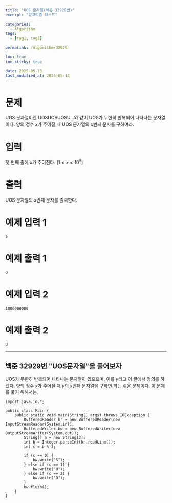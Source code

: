 ```yaml
---
title: "UOS 문자열(백준 32929번)"
excerpt: "알고리즘 테스트"

categories:
  - Algorithm
tags:
  - [tag1, tag2]

permalink: /Algorithm/32929

toc: true
toc_sticky: true

date: 2025-05-13
last_modified_at: 2025-05-13
---
```


# 문제
UOS 문자열이란 UOSUOSUOSU...와 같이 UOS가 무한히 반복되어 나타나는 문자열이다. 양의 정수 
$x$가 주어질 때 UOS 문자열의 
$x$번째 문자를 구하여라.

# 입력
첫 번째 줄에 
$x$가 주어진다. 
$(1 \leq x \leq 10^9)$ 

# 출력
UOS 문자열의 
$x$번째 문자를 출력한다.

# 예제 입력 1 
```
5
```
# 예제 출력 1
``` 
O
```
# 예제 입력 2
``` 
1000000000
```
# 예제 출력 2
``` 
U
```
---
## 백준 32929번 "UOS문자열"을 풀어보자

UOS가 무한히 반복되어 나타나는 문자열이 있으으며, 이를 $y$라고 이 글에서 정의를 하겠다. 
양의 정수 $x$가 주어질 때 $y$의 $x$번째 문자열을 구하면 되는 쉬운 문제이다. 
이 문제를 풀기 위해서는, 


```
import java.io.*;

public class Main {
    public static void main(String[] args) throws IOException {
        BufferedReader br = new BufferedReader(new InputStreamReader(System.in));
        BufferedWriter bw = new BufferedWriter(new OutputStreamWriter(System.out));
        String[] a = new String[3];
        int b = Integer.parseInt(br.readLine());
        int c = b % 3;

        if (c == 0) {
            bw.write("S");
        } else if (c == 1) {
            bw.write("U");
        } else if (c == 2) {
            bw.write("O");
        }
        bw.flush();
    }
}
```